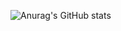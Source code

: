 ![Anurag's GitHub stats](https://github-readme-stats.vercel.app/api?username=SkyBlockSquad&show_icons=true&theme=transparent)
